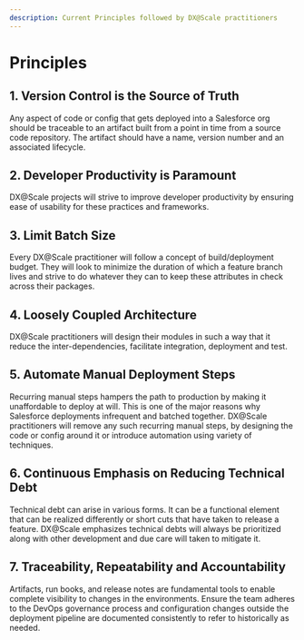 ```yaml
---
description: Current Principles followed by DX@Scale practitioners
---
```


# Principles

## 1. Version Control is the Source of Truth

Any aspect of code or config that gets deployed into a Salesforce org should be traceable to an artifact built from a point in time from a source code repository. The artifact should have a name, version number and an associated lifecycle. 

## 2.  Developer Productivity is Paramount

DX@Scale projects will strive to improve developer productivity by ensuring ease of usability for these practices and frameworks.

## 3. Limit Batch Size

Every DX@Scale practitioner will follow a concept of build/deployment budget.  They will look to minimize the duration of which a feature branch lives and strive to do whatever they can to keep these attributes in check across their packages.   

## 4. Loosely Coupled Architecture

DX@Scale practitioners will design their modules in such a way that it reduce the inter-dependencies, facilitate integration, deployment and test.

## 5. Automate Manual Deployment Steps

Recurring manual steps hampers the path to production by making it unaffordable to deploy at will.  This is one of the major reasons why Salesforce deployments infrequent and batched together. DX@Scale practitioners will remove any such recurring manual steps, by designing the code or config around it or introduce automation using variety of techniques.

## 6. Continuous Emphasis on Reducing Technical Debt

Technical debt can arise in various forms.  It can be a functional element that can be realized differently or short cuts that have taken to release a feature. DX@Scale emphasizes technical debts will always be prioritized along with other development and due care will taken to mitigate it.

## 7. Traceability, Repeatability and Accountability

Artifacts, run books, and release notes are fundamental tools to enable complete visibility to changes in the environments.  Ensure the team adheres to the DevOps governance process and configuration changes outside the deployment pipeline are documented consistently to refer to historically as needed. 

